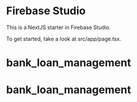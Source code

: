 # Firebase Studio

This is a NextJS starter in Firebase Studio.

To get started, take a look at src/app/page.tsx.
# bank_loan_management
# bank_loan_management
